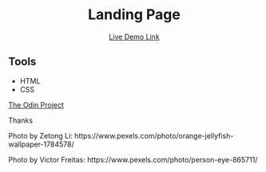 <h1 align="center">Landing Page</h1>
<p align="center"><a href="https://d0wnsider.github.io/landing-page/">Live Demo Link</a></p>

## Tools
* HTML
* CSS

<p><a href="https://www.theodinproject.com/lessons/foundations-landing-page">The Odin Project</a></p>

<p>Thanks</p>
<p>Photo by Zetong Li: https://www.pexels.com/photo/orange-jellyfish-wallpaper-1784578/</p>
<p>Photo by Victor Freitas: https://www.pexels.com/photo/person-eye-865711/</p>
